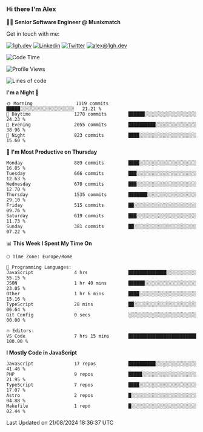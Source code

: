 ### Hi there I'm Alex

👨‍💻 __Senior Software Engineer @ Musixmatch__

Get in touch with me:

[![1gh.dev](https://img.shields.io/static/v1?label=1gh.dev&message=%20&color=red&logo=&style=flat-square&logoColor=white)](https://www.1gh.dev/)
[![Linkedin](https://img.shields.io/static/v1?label=Linkedin&message=%20&color=blue&logo=Linkedin&style=flat-square&logoColor=white)](https://linkedin.com/in/alexghirelli)
[![Twitter](https://img.shields.io/static/v1?label=Twitter&message=%20&color=blue&logo=Twitter&style=flat-square&logoColor=white)](https://twitter.com/alexGhirelli)
[![alex@1gh.dev](https://img.shields.io/static/v1?label=alex@1gh.dev&message=%20&color=red&logo=gmail&style=flat-square&logoColor=white)](mailto:alex@1gh.dev)

<!--START_SECTION:waka-->
![Code Time](http://img.shields.io/badge/Code%20Time-8%2C037%20hrs%203%20mins-blue)

![Profile Views](http://img.shields.io/badge/Profile%20Views-1-blue)

![Lines of code](https://img.shields.io/badge/From%20Hello%20World%20I%27ve%20Written-25.6%20million%20lines%20of%20code-blue)

**I'm a Night 🦉** 

```text
🌞 Morning                1119 commits        █████░░░░░░░░░░░░░░░░░░░░   21.21 % 
🌆 Daytime                1278 commits        ██████░░░░░░░░░░░░░░░░░░░   24.23 % 
🌃 Evening                2055 commits        ██████████░░░░░░░░░░░░░░░   38.96 % 
🌙 Night                  823 commits         ████░░░░░░░░░░░░░░░░░░░░░   15.60 % 
```
📅 **I'm Most Productive on Thursday** 

```text
Monday                   889 commits         ████░░░░░░░░░░░░░░░░░░░░░   16.85 % 
Tuesday                  666 commits         ███░░░░░░░░░░░░░░░░░░░░░░   12.63 % 
Wednesday                670 commits         ███░░░░░░░░░░░░░░░░░░░░░░   12.70 % 
Thursday                 1535 commits        ███████░░░░░░░░░░░░░░░░░░   29.10 % 
Friday                   515 commits         ██░░░░░░░░░░░░░░░░░░░░░░░   09.76 % 
Saturday                 619 commits         ███░░░░░░░░░░░░░░░░░░░░░░   11.73 % 
Sunday                   381 commits         ██░░░░░░░░░░░░░░░░░░░░░░░   07.22 % 
```


📊 **This Week I Spent My Time On** 

```text
🕑︎ Time Zone: Europe/Rome

💬 Programming Languages: 
JavaScript               4 hrs               ██████████████░░░░░░░░░░░   55.15 % 
JSON                     1 hr 40 mins        ██████░░░░░░░░░░░░░░░░░░░   23.05 % 
Other                    1 hr 6 mins         ████░░░░░░░░░░░░░░░░░░░░░   15.16 % 
TypeScript               28 mins             ██░░░░░░░░░░░░░░░░░░░░░░░   06.64 % 
Git Config               0 secs              ░░░░░░░░░░░░░░░░░░░░░░░░░   00.00 % 

🔥 Editors: 
VS Code                  7 hrs 15 mins       █████████████████████████   100.00 % 
```

**I Mostly Code in JavaScript** 

```text
JavaScript               17 repos            ██████████░░░░░░░░░░░░░░░   41.46 % 
PHP                      9 repos             █████░░░░░░░░░░░░░░░░░░░░   21.95 % 
TypeScript               7 repos             ████░░░░░░░░░░░░░░░░░░░░░   17.07 % 
Astro                    2 repos             █░░░░░░░░░░░░░░░░░░░░░░░░   04.88 % 
Makefile                 1 repo              █░░░░░░░░░░░░░░░░░░░░░░░░   02.44 % 
```




 Last Updated on 21/08/2024 18:36:37 UTC
<!--END_SECTION:waka-->

